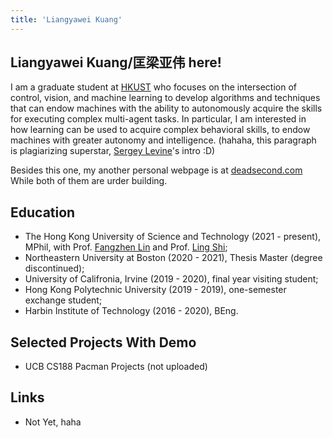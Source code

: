 ```yaml
---
title: 'Liangyawei Kuang'
---
```


## Liangyawei Kuang/匡梁亚伟 here! 

I am a graduate student at [HKUST](https://hkust.edu.hk/) who focuses on the intersection of control, vision, and machine learning to develop algorithms and techniques that can endow machines with the ability to autonomously acquire the skills for executing complex multi-agent tasks. In particular, I am interested in how learning can be used to acquire complex behavioral skills, to endow machines with greater autonomy and intelligence. (hahaha, this paragraph is plagiarizing superstar, [Sergey Levine](http://people.eecs.berkeley.edu/~svlevine/)'s intro :D)

Besides this one, my another personal webpage is at [deadsecond.com](https://www.deadsecond.com)
While both of them are urder building.

## Education

- The Hong Kong University of Science and Technology (2021 - present), MPhil, with Prof. [Fangzhen Lin](https://facultyprofiles.ust.hk/profiles.php?profile=fangzhen-lin-flin#researchinterest) and Prof. [Ling Shi](https://facultyprofiles.ust.hk/profiles.php?profile=ling-shi-eesling);
- Northeastern University at Boston (2020 - 2021), Thesis Master (degree discontinued);
- University of Califronia, Irvine (2019 - 2020), final year visiting student;
- Hong Kong Polytechnic University (2019 - 2019), one-semester exchange student;
- Harbin Institute of Technology (2016 - 2020), BEng.

## Selected Projects With Demo

- UCB CS188 Pacman Projects (not uploaded)

## Links

- Not Yet, haha
